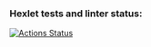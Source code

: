 ### Hexlet tests and linter status:
[![Actions Status](https://github.com/Chudilo4/python-project-51/workflows/hexlet-check/badge.svg)](https://github.com/Chudilo4/python-project-51/actions)